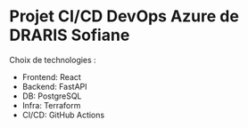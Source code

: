 # Projet CI/CD DevOps Azure de DRARIS Sofiane

Choix de technologies :

- Frontend: React
- Backend: FastAPI
- DB: PostgreSQL
- Infra: Terraform
- CI/CD: GitHub Actions
